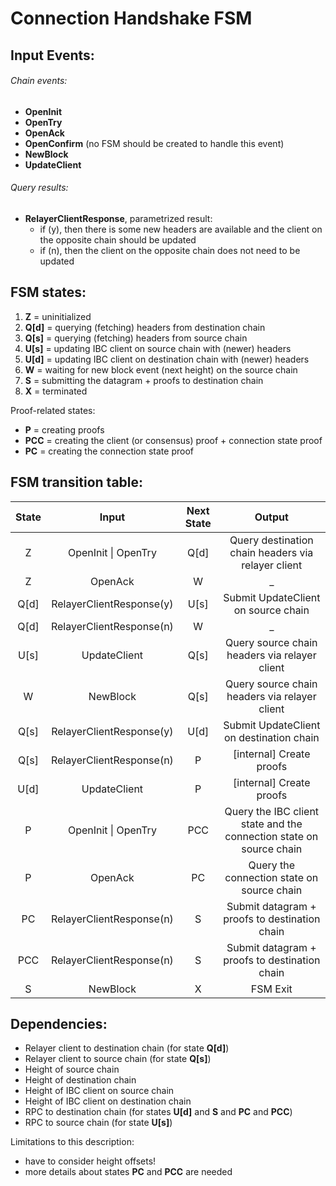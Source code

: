 # Connection Handshake FSM


## Input Events:


###### Chain events:

- __OpenInit__
- __OpenTry__
- __OpenAck__
- __OpenConfirm__ (no FSM should be created to handle this event)
- __NewBlock__
- __UpdateClient__


###### Query results:

- __RelayerClientResponse__, parametrized result:
    * if (y), then there is some new headers are available and the client on the opposite chain should be updated
    * if (n), then the client on the opposite chain does not need to be updated


## FSM states:

1. __Z__ = uninitialized
2. __Q[d]__ = querying (fetching) headers from destination chain
3. __Q[s]__ = querying (fetching) headers from source chain
4. __U[s]__ = updating IBC client on source chain with (newer) headers
5. __U[d]__ = updating IBC client on destination chain with (newer) headers
6. __W__ = waiting for new block event (next height) on the source chain
7. __S__ = submitting the datagram + proofs to destination chain
8. __X__ = terminated

Proof-related states:

- __P__ = creating proofs
- __PCC__ = creating the client (or consensus) proof + connection state proof
- __PC__ = creating the connection state proof


## FSM transition table:


| State|           Input        | Next State |  Output  |
|:----:|:----------------------:|:----------:|:--------:|
| Z    | OpenInit \| OpenTry    |   Q[d]     | Query destination chain headers via relayer client |
| Z    | OpenAck |      W     | _ |
| Q[d] | RelayerClientResponse(y)|   U[s]     | Submit UpdateClient on source chain |
| Q[d] | RelayerClientResponse(n)|   W     | _ |
| U[s] | UpdateClient           |   Q[s]     | Query source chain headers via relayer client |
| W    | NewBlock               |   Q[s]     | Query source chain headers via relayer client |
| Q[s] | RelayerClientResponse(y) |   U[d]     | Submit UpdateClient on destination chain |
| Q[s] | RelayerClientResponse(n) |   P     | [internal] Create proofs |
| U[d] | UpdateClient           |    P       | [internal] Create proofs |
| P    | OpenInit \| OpenTry    |   PCC      | Query the IBC client state and the connection state on source chain |
| P    | OpenAck     |    PC      | Query the connection state on source chain |
| PC   | RelayerClientResponse(n) |    S      | Submit datagram + proofs to destination chain |
| PCC  | RelayerClientResponse(n) |    S      | Submit datagram + proofs to destination chain |
|  S   | NewBlock               |   X       | FSM Exit |

## Dependencies:

- Relayer client to destination chain (for state __Q[d]__)
- Relayer client to source chain (for state __Q[s]__)
- Height of source chain
- Height of destination chain
- Height of IBC client on source chain
- Height of IBC client on destination chain
- RPC to destination chain (for states __U[d]__ and __S__ and __PC__ and __PCC__)
- RPC to source chain (for state __U[s]__)

Limitations to this description:

- have to consider height offsets!
- more details about states __PC__ and __PCC__ are needed 